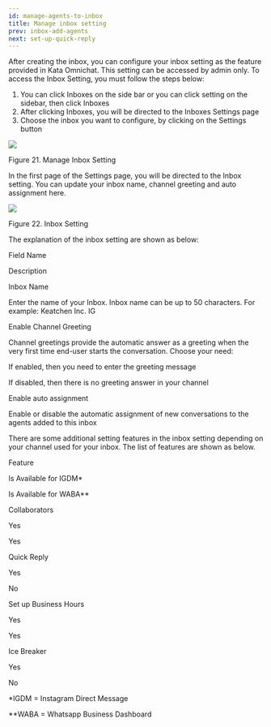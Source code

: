 ```yaml
---
id: manage-agents-to-inbox
title: Manage inbox setting
prev: inbox-add-agents
next: set-up-quick-reply
---
```


After creating the inbox, you can configure your inbox setting as the feature provided in Kata Omnichat. This setting can be accessed by admin only. To access the Inbox Setting, you must follow the steps below:

1.  You can click Inboxes on the side bar or you can click setting on the sidebar, then click Inboxes
2.  After clicking Inboxes, you will be directed to the Inboxes Settings page
3.  Choose the inbox you want to configure, by clicking on the Settings button

![](https://lh4.googleusercontent.com/mWD3Aok9YhtqUUAEtQ_t964wygiOF38IKchBSGcWn1wQB2hxPKR4oghMf0zY6fjvyI5EitZVLqyNicPztoFxufI2ZuWEOGgKffdLue3QXk7UmmMDyWSS18L6WMu-LhkYSeYC1WAz)

Figure 21. Manage Inbox Setting

In the first page of the Settings page, you will be directed to the Inbox setting. You can update your inbox name, channel greeting and auto assignment here.

![](https://lh3.googleusercontent.com/skN4L4f9KDAhqY9rFEDdkMAeoazJM-fq12Jp9nqm14s3YS6h3M-ZHTJJA1-gqdjDofgndsKI8IBNnkRRFaa_E-szvROawKpBxQkPguxrUkuE2cOCuhS1TB65fg0su56qTeml8axf)

Figure 22. Inbox Setting

The explanation of the inbox setting are shown as below:

Field Name

Description

Inbox Name

Enter the name of your Inbox. Inbox name can be up to 50 characters. For example: Keatchen Inc. IG

Enable Channel Greeting

Channel greetings provide the automatic answer as a greeting when the very first time end-user starts the conversation. Choose your need:

If enabled, then you need to enter the greeting message

If disabled, then there is no greeting answer in your channel

Enable auto assignment

Enable or disable the automatic assignment of new conversations to the agents added to this inbox

There are some additional setting features in the inbox setting depending on your channel used for your inbox. The list of features are shown as below.

Feature

Is Available for IGDM\*

Is Available for WABA\*\*

Collaborators

Yes

Yes

Quick Reply

Yes

No

Set up Business Hours

Yes

Yes

Ice Breaker

Yes

No

\*IGDM = Instagram Direct Message

\*\*WABA = Whatsapp Business Dashboard
